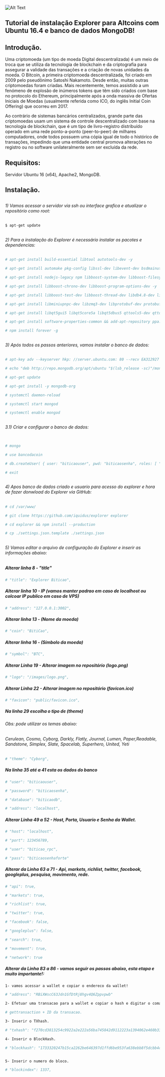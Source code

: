 


![Alt Text](https://github.com/MagnoMonteCerqueira/Criptomoedas/blob/master/Explorer/src/imgs/explorer.jpg)

##                                      Tutorial de instalação Explorer para Altcoins com Ubuntu 16.4 e banco de dados MongoDB!


## Introdução.

Uma criptomoeda (um tipo de moeda Digital descentralizada) é um meio de troca que se utiliza da tecnologia de blockchain e da criptografia para assegurar a validade das transações e a criação de novas unidades da moeda. O Bitcoin, a primeira criptomoeda descentralizada, foi criado em 2009 pelo pseudônimo Satoshi Nakamoto. Desde então, muitas outras criptomoedas foram criadas. Mais recentemente, temos assistido a um fenómeno de explosão de inúmeros tokens que têm sido criados com base no protocolo do Ethereum, principalmente após a onda massiva de Ofertas Iniciais de Moedas (usualmente referida como ICO, do inglês Initial Coin Offering) que ocorreu em 2017.

Ao contrário de sistemas bancários centralizados, grande parte das criptomoedas usam um sistema de controle descentralizado com base na tecnologia de blockchain, que é um tipo de livro-registro distribuído operado em uma rede ponto-a-ponto (peer-to-peer) de milhares computadores, onde todos possuem uma cópia igual de todo o histórico de transações, impedindo que uma entidade central promova alterações no registro ou no software unilateralmente sem ser excluída da rede.


## Requisitos:

Servidor Ubuntu 16 (x64), Apache2, MongoDB.


## Instalação.

##
###### 1) Vamos acessar o servidor via ssh ou interface grafica e atualizar o repositório como root:

```sh
$ apt-get update
```
##
###### 2) Para a instalação do Explorer é necessário instalar os pacotes e dependencias:

```sh
# apt-get install build-essential libtool autotools-dev -y

# apt-get install automake pkg-config libssl-dev libevent-dev bsdmainutils git apache2 -y

# apt-get install nodejs-legacy npm libboost-system-dev libboost-filesystem-dev -y

# apt-get install libboost-chrono-dev libboost-program-options-dev -y

# apt-get install libboost-test-dev libboost-thread-dev libdb4.8-dev libdb4.8++-dev -y

# apt-get install libminiupnpc-dev libzmq3-dev libprotobuf-dev protobuf-compiler -y

# apt-get install libqt5gui5 libqt5core5a libqt5dbus5 qttools5-dev qttools5-dev-tools -y

# apt-get install software-properties-common && add-apt-repository ppa:bitcoin/bitcoin && apt-get update 

# npm install forever -g

```

##
###### 3)  Após todos os passos anteriores, vamos instalar o banco de dados:

```sh
# apt-key adv --keyserver hkp: //server.ubuntu.com: 80 --recv EA312927

# echo "deb http://repo.mongodb.org/apt/ubuntu "$(lsb_release -sc)"/mongodb-org/3.2 multiverse" | sudo tee /etc/apt/sources.list.d/mongodb-org-3.2.list

# apt-get update

# apt-get install -y mongodb-org

# systemctl daemon-reload

# systemctl start mongod

# systemctl enable mongod

```
##
###### 3.1)  Criar e configurar o banco de dados:
```sh

# mongo

# use bancodacoin

# db.createUser( { user: "biticaouser", pwd: "biticaosenha", roles: [ "readWrite" ] } )

# exit
```

##
###### 4)  Apos banco de dados criado e usuario para acesso do explorer e hora de fazer donwload do Explorer via GitHub:

```sh
# cd /var/www/

# git clone https://github.com/iquidus/explorer explorer

# cd explorer && npm install --production

# cp ./settings.json.template ./settings.json 
```

##
###### 5)  Vamos editar o arquivo de configuração do Explorer e inserir as informações abaixo:


##### Alterar linha 8 - "title"
```sh
# "title": "Explorer Biticao", 
```
##### Alterar linha 10 - IP (vamos manter padrao em caso de localhost ou colcoar IP publico em caso de VPS)
```sh
# "address": "127.0.0.1:3002",
```
##### Alterar linha 13 - (Nome da moeda)
```sh
# "coin": "BitiCao",
```
##### Alterar linha 16 - (Símbolo da moeda)
```sh
# "symbol": "BTC",
```
##### Alterar Linha 19 - Alterar imagem no repositório (logo.png)
```sh
# "logo": "/images/logo.png",
```
##### Alterar Linha 22 - Alterar imagem no repositório (favicon.ico)
```sh
# "favicon": "public/favicon.ico",
```
##### Na linha 29 escolha o tipo de (theme)
###### Obs: pode utilizar os temas abaixo:
###### Cerulean, Cosmo, Cyborg, Darkly, Flatly, Journal, Lumen, Paper,Readable, Sandstone, Simplex, Slate, Spacelab, Superhero, United, Yeti
```sh
# "theme": "Cyborg",
```
##### Na linha 35 até a 41 esta os dados do banco
```sh
# "user": "biticaouser",

# "password": "biticaosenha",

# "database": "biticaodb",

# "address": "localhost",

```

##### Alterar Linha 49 a 52 - Host, Porta, Usuario e Senha da Wallet.
```sh
# "host": "localhost",

# "port": 123456789,

# "user": "biticao_rpc",

# "pass": "biticaosenhaforte"

```

##### Alterar da Linha 63 a 71 - Api, markets, richlist, twitter, facebook, googleplus, pesquisa, movimento, rede.
```sh
# "api": true,

# "markets": true,

# "richlist": true,

# "twitter": true,

# "facebook": false,

# "googleplus": false,

# "search": true,

# "movement": true,

# "network": true

```


##### Alterar da Linha 83 a 86 - vamos seguir os passos abaixo, esta etapa e muito importante!:
```sh
1- vamos acessar a wallet e copiar o endereco da wallet!

# "address": "RBiXWscC63Jdn1GfDtRj8hgv4Q6Zppvpwb"

2- Efetuar uma transacao para a wallet e copiar o hash e digitar o comando abaixo.

# gettransaction + ID da transacao.

3- Inserir o TXhash.

# "txhash": "f270cd3813254c9922a2e222a56ba745842d9112223a1394062e460b33d27b7e",

4- Inserir o BlockHash.

# "blockhash": "1733320247b15ca2262be646397d1ffd6be953fa638ebb8f5dcbb4c2b91b34f1",


5- Inserir o numero do bloco.

# "blockindex": 1337,







```





